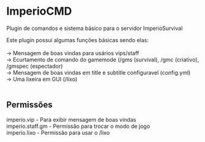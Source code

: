 # ImperioCMD
Plugin de comandos e sistema básico para o servidor ImperioSurvival

<p>Este plugin possui algumas funções básicas sendo elas:<br><br>-> Mensagem de boas vindas para usários vips/staff<br>-> Ecurtamento de comando do gamemode (/gms (survival), /gmc (criativo), /gmspec (espectador) <br> -> Mensagem de boas vindas em title e subtitle configuravel (config.yml) <br> -> Uma lixeira em GUI (/lixo) <br><br>

<h2>Permissões</h2>

<p>imperio.vip - Para exibir mensagem de boas vindas<br>imperio.staff.gm - Permissão para trocar o modo de jogo<br>imperio.lixo - Permissão para usar o /lixo</p>
